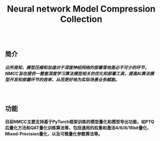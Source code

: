 # <div align='center'>Neural network Model Compression Collection</div>
<br>
<br>

## 简介
##### 众所周知，模型压缩和加速对于深度神经网络的部署落地是必不可少的环节，NMCC旨在提供一整套深度学习算法模型相关的优化和部署工具，提高AI算法模型开发和部署环节的效率，从而更好地为实际场景业务赋能。
<br>

## 功能
#### 目前NMCC主要支持基于PyTorch框架训练的模型量化和模型导出功能，如PTQ后量化方法和QAT量化训练算法等，包括通用的权重和激活4/6/8/16bit量化、Mixed-Precision量化，以及可微量化参数算法等。